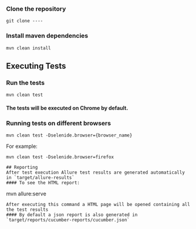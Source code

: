 
### Clone the repository
```
git clone ----
```

### Install maven dependencies
```
mvn clean install
```

## Executing Tests

### Run the tests
```
mvn clean test
```

#### The tests will be executed on Chrome by default.
### Running tests on different browsers
```
mvn clean test -Dselenide.browser={browser_name}
```
For example:
```
mvn clean test -Dselenide.browser=firefox

## Reporting
After test execution Allure test results are generated automatically in `target/allure-results`
#### To see the HTML report:
```
mvn allure:serve
```
After executing this command a HTML page will be opened containing all the test results
#### By default a json report is also generated in `target/reports/cucumber-reports/cucumber.json`

